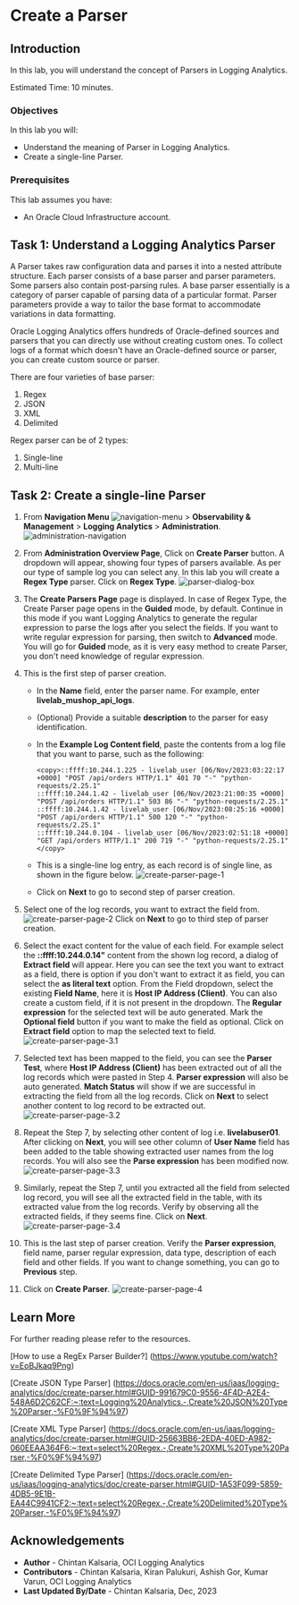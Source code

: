 # Create a Parser

## Introduction

In this lab, you will understand the concept of Parsers in Logging Analytics.

Estimated Time: 10 minutes.

### Objectives

In this lab you will:

* Understand the meaning of Parser in Logging Analytics.
* Create a single-line Parser.

### Prerequisites

This lab assumes you have:

* An Oracle Cloud Infrastructure account.

## Task 1: Understand a Logging Analytics Parser

A Parser takes raw configuration data and parses it into a nested attribute structure. Each parser consists of a base parser and parser parameters. Some parsers also contain post-parsing rules. A base parser essentially is a category of parser capable of parsing data of a particular format. Parser parameters provide a way to tailor the base format to accommodate variations in data formatting.

Oracle Logging Analytics offers hundreds of Oracle-defined sources and parsers that you can directly use without creating custom ones. To collect logs of a format which doesn't have an Oracle-defined source or parser, you can create custom source or parser.

There are four varieties of base parser:

1. Regex
2. JSON
3. XML
4. Delimited

Regex parser can be of 2 types:

1. Single-line
2. Multi-line

## Task 2: Create a single-line Parser

1. From **Navigation Menu** ![navigation-menu](images/navigation-menu.png) > **Observability & Management** > **Logging Analytics** > **Administration**.
![administration-navigation](images/administration-navigation.png)

2. From **Administration Overview Page**, Click on **Create Parser** button. A dropdown will appear, showing four types of parsers available. As per our type of sample log you can select any. In this lab you will create a **Regex Type** parser. Click on **Regex Type**.
![parser-dialog-box](images/parser-dialog-box.png)

3. The **Create Parsers Page** page is displayed. In case of Regex Type, the Create Parser page opens in the **Guided** mode, by default. Continue in this mode if you want Logging Analytics to generate the regular expression to parse the logs after you select the fields. If you want to write regular expression for parsing, then switch to **Advanced** mode. You will go for **Guided** mode, as it is very easy method to create Parser, you don't need knowledge of regular expression.

4. This is the first step of parser creation.

    * In the **Name** field, enter the parser name. For example, enter **livelab\_mushop\_api\_logs**.
    * (Optional) Provide a suitable **description** to the parser for easy identification.
    * In the **Example Log Content field**, paste the contents from a log file that you want to parse, such as the following:

        ```text
        <copy>::ffff:10.244.1.225 - livelab_user [06/Nov/2023:03:22:17 +0000] "POST /api/orders HTTP/1.1" 401 70 "-" "python-requests/2.25.1"
        ::ffff:10.244.1.42 - livelab_user [06/Nov/2023:21:00:35 +0000] "POST /api/orders HTTP/1.1" 503 86 "-" "python-requests/2.25.1"
        ::ffff:10.244.1.42 - livelab_user [06/Nov/2023:08:25:16 +0000] "POST /api/orders HTTP/1.1" 500 120 "-" "python-requests/2.25.1"
        ::ffff:10.244.0.104 - livelab_user [06/Nov/2023:02:51:18 +0000] "GET /api/orders HTTP/1.1" 200 719 "-" "python-requests/2.25.1"</copy>
        ```

    * This is a single-line log entry, as each record is of single line, as shown in the figure below.
        ![create-parser-page-1](images/create-parser-page-1.png)

    * Click on **Next** to go to second step of parser creation.

5. Select one of the log records, you want to extract the field from.
    ![create-parser-page-2](images/create-parser-page-2.png)
    Click on **Next** to go to third step of parser creation.

6. Select the exact content for the value of each field. For example select the **::ffff:10.244.0.14"** content from the shown log record, a dialog of **Extract field** will appear. Here you can see the text you want to extract as a field, there is option if you don't want to extract it as field, you can select the **as literal text** option. From the Field dropdown, select the existing **Field Name**, here it is **Host IP Address (Client)**. You can also create a custom field, if it is not present in the dropdown. The **Regular expression** for the selected text will be auto generated. Mark the **Optional field** button if you want to make the field as optional. Click on **Extract field** option to map the selected text to field.
    ![create-parser-page-3.1](images/create-parser-page-3.1.png)

7. Selected text has been mapped to the field, you can see the **Parser Test**, where **Host IP Address (Client)** has been extracted out of all the log records which were pasted in Step 4. **Parser expression** will also be auto generated. **Match Status** will show if we are successful in extracting the field from all the log records. Click on **Next** to select another content to log record to be extracted out.
    ![create-parser-page-3.2](images/create-parser-page-3.2.png)

8. Repeat the Step 7, by selecting other content of log i.e. **livelabuser01**. After clicking on **Next**, you will see other column of **User Name** field has been added to the table showing extracted user names from the log records. You will also see the **Parse expression** has been modified now.
    ![create-parser-page-3.3](images/create-parser-page-3.3.png)

9. Similarly, repeat the Step 7, until you extracted all the field from selected log record, you will see all the extracted field in the table, with its extracted value from the log records. Verify by observing all the extracted fields, if they seems fine. Click on **Next**.
    ![create-parser-page-3.4](images/create-parser-page-3.4.png)

10. This is the last step of parser creation. Verify the **Parser expression**, field name, parser regular expression, data type, description of each field and other fields. If you want to change something, you can go to **Previous** step.

11. Click on **Create Parser**.
    ![create-parser-page-4](images/create-parser-page-4.png)

## Learn More

For further reading please refer to the resources.

[How to use a RegEx Parser Builder?] (<https://www.youtube.com/watch?v=EoBJkaq9Png>)

[Create JSON Type Parser] (<https://docs.oracle.com/en-us/iaas/logging-analytics/doc/create-parser.html#GUID-991679C0-9556-4F4D-A2E4-548A6D2C62CF:~:text=Logging%20Analytics.-,Create%20JSON%20Type%20Parser,-%F0%9F%94%97>)

[Create XML Type Parser] (<https://docs.oracle.com/en-us/iaas/logging-analytics/doc/create-parser.html#GUID-25663BB6-2EDA-40ED-A982-060EEAA364F6:~:text=select%20Regex.-,Create%20XML%20Type%20Parser,-%F0%9F%94%97>)

[Create Delimited Type Parser] (<https://docs.oracle.com/en-us/iaas/logging-analytics/doc/create-parser.html#GUID-1A53F099-5859-4DB5-9E1B-EA44C9941CF2:~:text=select%20Regex.-,Create%20Delimited%20Type%20Parser,-%F0%9F%94%97>)

## Acknowledgements

* **Author** - Chintan Kalsaria, OCI Logging Analytics
* **Contributors** -  Chintan Kalsaria, Kiran Palukuri, Ashish Gor, Kumar Varun, OCI Logging Analytics
* **Last Updated By/Date** - Chintan Kalsaria, Dec, 2023